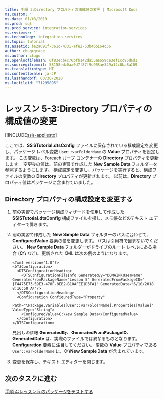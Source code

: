 ```yaml
---
title: 手順 3:Directory プロパティの構成値の変更 | Microsoft Docs
ms.custom: ''
ms.date: 01/08/2019
ms.prod: sql
ms.prod_service: integration-services
ms.reviewer: ''
ms.technology: integration-services
ms.topic: tutorial
ms.assetid: ba2a091f-361c-4331-afe2-53b465164c36
author: chugugrace
ms.author: chugu
ms.openlocfilehash: 0f83ecbec76bfb142da55aa659ce3ef1cc95dad1
ms.sourcegitcommit: 58158eda0aa0d7f87f9d958ae349a14c0ba8a209
ms.translationtype: HT
ms.contentlocale: ja-JP
ms.lasthandoff: 03/30/2020
ms.locfileid: "71295895"
---
```

# <a name="lesson-5-3-modify-the-directory-property-configuration-value"></a>レッスン 5-3:Directory プロパティの構成値の変更

[!INCLUDE[ssis-appliesto](../includes/ssis-appliesto-ssvrpluslinux-asdb-asdw-xxx.md)]



ここでは、**SSISTutorial.dtsConfig** ファイルに保存されている構成設定を変更し、パッケージ レベル変数 `User::varFolderName` の **Value** プロパティを設定します。 この変数は、Foreach ループ コンテナーの **Directory** プロパティを更新します。 変更後の値は、前の実習で作成した **New Sample Data** フォルダーを参照するようにします。 構成設定を変更し、パッケージを実行すると、構成ファイルの変数の **Directory** プロパティが更新されます。 以前は、**Directory** プロパティ値はパッケージに含まれていました。  
  
## <a name="modify-the-configuration-setting-of-the-directory-property"></a>Directory プロパティの構成設定を変更する  
  
1.  前の実習でパッケージ構成ウィザードを使用して作成した **SSISTutorial.dtsConfig** 構成ファイルを探し、メモ帳などのテキスト エディターで開きます。  
  
2.  前の実習で作成した **New Sample Data** フォルダーのパスに合わせて、 **ConfiguredValue** 要素の値を変更します。 パスは引用符で囲まないでください。 **New Sample Data** フォルダーがドライブのルート レベルにある場合 (**C:\\** など)、更新された XML は次の例のようになります。  
  
    ```
    <?xml version="1.0"?>
    <DTSConfiguration>
      <DTSConfigurationHeading>
        <DTSConfigurationFileInfo GeneratedBy="DOMAIN\UserName" GeneratedFromPackageName="Lesson 5" GeneratedFromPackageID="{F4475E73-59E3-478F-8EB2-B10AFEE1D3FA}" GeneratedDate="6/10/2018 8:16:50 AM"/>
      </DTSConfigurationHeading>
      <Configuration ConfiguredType="Property" 
          Path="\Package.Variables[User::varFolderName].Properties[Value]" ValueType="String">
        <ConfiguredValue>C:\New Sample Data</ConfiguredValue>
      </Configuration>
    </DTSConfiguration>  
    ```

    見出しの情報 **GeneratedBy**、**GeneratedFromPackageID**、**GeneratedDate** は、実際のファイルでは異なるものとなります。 **Configuration** 要素に注目してください。 変数の **Value** プロパティである `User::varFolderName` に、**C:\New Sample Data** が含まれています。  
  
3.  変更を保存し、テキスト エディターを閉じます。  
  
## <a name="go-to-next-task"></a>次のタスクに進む  
[手順 4:レッスン 5 のパッケージをテストする](../integration-services/lesson-5-4-testing-the-lesson-5-tutorial-package.md)  
  
  
  
